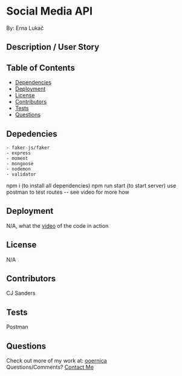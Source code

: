 # Social Media API

By: Erna Lukač
    
## Description / User Story

    
## Table of Contents
- [Dependencies](#Dependencies)
- [Deployment](#Deployment)
- [License](#License)
- [Contributors](#Contributors)
- [Tests](#Tests)
- [Questions](#Questions)
    
## Depedencies

    - faker-js/faker
    - express
    - moment
    - mongoose
    - nodemon
    - validator

npm i (to install all dependencies)
npm run start (to start server)
use postman to test routes -- see video for more how  
          
## Deployment

N/A, what the [video]() of the code in action 
        
## License
N/A
          
## Contributors
CJ Sanders
    
## Tests
Postman
    
## Questions
Check out more of my work at: [ooernica](https://www.github.com/ooernica)  
Questions/Comments? [Contact Me](mailto:e.lukac@outlook.com)